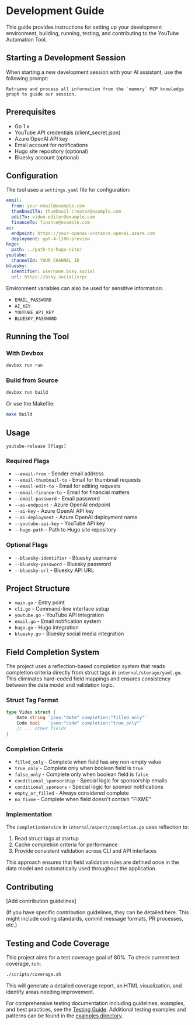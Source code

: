 # Development Guide

This guide provides instructions for setting up your development environment, building, running, testing, and contributing to the YouTube Automation Tool.

## Starting a Development Session

When starting a new development session with your AI assistant, use the following prompt:

```
Retrieve and process all information from the `memory` MCP knowledge graph to guide our session.
```

## Prerequisites

- Go 1.x
- YouTube API credentials (client_secret.json)
- Azure OpenAI API key
- Email account for notifications
- Hugo site repository (optional)
- Bluesky account (optional)

## Configuration

The tool uses a `settings.yaml` file for configuration:

```yaml
email:
  from: your-email@example.com
  thumbnailTo: thumbnail-creator@example.com
  editTo: video-editor@example.com
  financeTo: finance@example.com
ai:
  endpoint: https://your-openai-instance.openai.azure.com
  deployment: gpt-4-1106-preview
hugo:
  path: ../path-to-hugo-site/
youtube:
  channelId: YOUR_CHANNEL_ID
bluesky:
  identifier: username.bsky.social
  url: https://bsky.social/xrpc
```

Environment variables can also be used for sensitive information:
- `EMAIL_PASSWORD`
- `AI_KEY`
- `YOUTUBE_API_KEY`
- `BLUESKY_PASSWORD`

## Running the Tool

### With Devbox

```bash
devbox run run
```

### Build from Source

```bash
devbox run build
```

Or use the Makefile:

```bash
make build
```

## Usage

```
youtube-release [flags]
```

### Required Flags

- `--email-from` - Sender email address
- `--email-thumbnail-to` - Email for thumbnail requests
- `--email-edit-to` - Email for editing requests
- `--email-finance-to` - Email for financial matters
- `--email-password` - Email password
- `--ai-endpoint` - Azure OpenAI endpoint
- `--ai-key` - Azure OpenAI API key
- `--ai-deployment` - Azure OpenAI deployment name
- `--youtube-api-key` - YouTube API key
- `--hugo-path` - Path to Hugo site repository

### Optional Flags

- `--bluesky-identifier` - Bluesky username
- `--bluesky-password` - Bluesky password
- `--bluesky-url` - Bluesky API URL

## Project Structure

- `main.go` - Entry point
- `cli.go` - Command-line interface setup
- `youtube.go` - YouTube API integration
- `email.go` - Email notification system
- `hugo.go` - Hugo integration
- `bluesky.go` - Bluesky social media integration

## Field Completion System

The project uses a reflection-based completion system that reads completion criteria directly from struct tags in `internal/storage/yaml.go`. This eliminates hard-coded field mappings and ensures consistency between the data model and validation logic.

### Struct Tag Format

```go
type Video struct {
    Date string `json:"date" completion:"filled_only"`
    Code bool   `json:"code" completion:"true_only"`
    // ... other fields
}
```

### Completion Criteria

- `filled_only` - Complete when field has any non-empty value
- `true_only` - Complete only when boolean field is `true`
- `false_only` - Complete only when boolean field is `false`
- `conditional_sponsorship` - Special logic for sponsorship emails
- `conditional_sponsors` - Special logic for sponsor notifications
- `empty_or_filled` - Always considered complete
- `no_fixme` - Complete when field doesn't contain "FIXME"

### Implementation

The `CompletionService` in `internal/aspect/completion.go` uses reflection to:
1. Read struct tags at startup
2. Cache completion criteria for performance
3. Provide consistent validation across CLI and API interfaces

This approach ensures that field validation rules are defined once in the data model and automatically used throughout the application.

## Contributing

[Add contribution guidelines]

(If you have specific contribution guidelines, they can be detailed here. This might include coding standards, commit message formats, PR processes, etc.)

## Testing and Code Coverage

This project aims for a test coverage goal of 80%. To check current test coverage, run:

```bash
./scripts/coverage.sh
```

This will generate a detailed coverage report, an HTML visualization, and identify areas needing improvement.

For comprehensive testing documentation including guidelines, examples, and best practices, see the [Testing Guide](docs/testing.md). Additional testing examples and patterns can be found in the [examples directory](docs/examples/). 